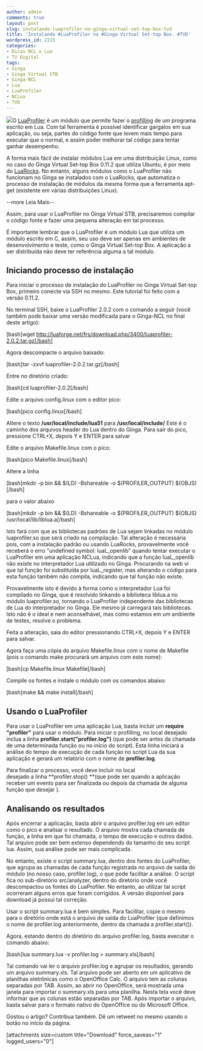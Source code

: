 ```yaml
---
author: admin
comments: true
layout: post
slug: instalando-luaprofiler-no-ginga-virtual-set-top-box-tvd
title: 'Instalando #LuaProfiler no #Ginga Virtual Set-top Box. #TVD'
wordpress_id: 2215
categories:
- Dicas NCL e Lua
- TV Digital
tags:
- Ginga
- Ginga Virtual STB
- Ginga-NCL
- Lua
- LuaProfiler
- NCLua
- TVD
---
```


[![](http://manoelcampos.com/wp-content/uploads/luaprofiler.png)](http://manoelcampos.com/wp-content/uploads/luaprofiler.png)O [LuaProfiler](http://luaprofiler.luaforge.net) é um módulo que permite fazer o [profilling](http://en.wikipedia.org/wiki/Profiling_(computer_programming)) de um programa escrito em Lua. Com tal ferramenta é possível identificar gargalos em sua aplicação, ou seja, partes do código fonte que levem mais tempo para executar que o normal, e assim poder melhorar tal código para tentar ganhar desempenho.

A forma mais fácil de instalar módulos Lua em uma distribuição Linux, como no caso do Ginga Virtual Set-top Box 0.11.2 que utiliza Ubuntu, é por meio do [LuaRocks](http://luarocks.org). No entanto, alguns módulos como o LuaProfiler não funcionam no Ginga se instalados com o LuaRocks, que automatiza o processo de instalação de módulos da mesma forma que a ferramenta apt-get (existente em várias distribuições Linux).




--more Leia Mais--




Assim, para usar o LuaProfiler no Ginga Virtual STB, precisaremos compilar o código fonte e fazer uma pequena alteração em tal processo.

É importante lembrar que o LuaProfiler é um módulo Lua que utiliza um módulo escrito em C, assim, seu uso deve ser apenas em ambientes de desenvolvimento e teste, como o Ginga Virtual Set-top Box. A aplicação a ser distribuída não deve ter referência alguma a tal módulo.


## Iniciando processo de instalação


Para iniciar o processo de instalação do LuaProfiler no Ginga Virtual Set-top Box, primeiro conecte via SSH no mesmo. Este tutorial foi feito com a versão 0.11.2.

No terminal SSH, baixe o LuaProfiler 2.0.2 com o comando a seguir (você também pode baixar uma versão modificada para o Ginga-NCL no final deste artigo):

[bash]wget http://luaforge.net/frs/download.php/3400/luaprofiler-2.0.2.tar.gz[/bash]

Agora descompacte o arquivo baixado:

[bash]tar -zxvf luaprofiler-2.0.2.tar.gz[/bash]

Entre no diretório criado:

[bash]cd luaprofiler-2.0.2[/bash]

Edite o arquivo config.linux com o editor pico:

[bash]pico config.linux[/bash]

Altere o texto **/usr/local/include/lua51** para **/usr/local/include/**
Este é o caminho dos arquivos header do Lua dentro do Ginga.
Para sair do pico, pressione CTRL+X, depois Y e ENTER para salvar

Edite o arquivo Makefile.linux com o pico:

[bash]pico Makefile.linux[/bash]

Altere a linha

[bash]mkdir -p bin && $(LD) -Bshareable -o $(PROFILER_OUTPUT) $(OBJS)[/bash]

para o valor abaixo

[bash]mkdir -p bin && $(LD) -Bshareable -o $(PROFILER_OUTPUT) $(OBJS) /usr/local/lib/liblua.a[/bash]

Isto fará com que as bibliotecas padrões de Lua sejam linkadas no módulo luaprofiler.so que será criado na compilação.
Tal alteração é necessária pois, com a instalação padrão ou usando LuaRocks, provavelmente você receberá o erro "undefined symbol: luaL_openlib" quando tentar executar o LuaProfiler em uma aplicação NCLua, indicando que a função luaL_openlib não existe no interpretador Lua utilizado no Ginga. Procurando na web vi que tal função foi substituída por luaL_register, mas alterando o código para esta função também não compila, indicando que tal função não existe.

Provavelmente isto é devido à forma como o interpretador Lua foi compilado no Ginga, que é resolvido linkando a biblioteca liblua.a no módulo luaprofiler.so, tornando o LuaProfiler independente das bibliotecas de Lua do interpretador no Ginga. Ele mesmo já carregará tais bibliotecas. Isto não é o ideal e nem aconselhável, mas como estamos em um ambiente de testes, resolve o problema.

Feita a alteração, saia do editor pressionando CTRL+X, depois Y e ENTER para salvar.

Agora faça uma cópia do arquivo Makefile.linux com o nome de Makefile (pois o comando make procurará um arquivo com este nome):

[bash]cp Makefile.linux Makefile[/bash]

Compile os fontes e instale o módulo com os comandos abaixo:

[bash]make && make install[/bash]


## Usando o LuaProfiler


Para usar o LuaProfiler em uma aplicação Lua, basta incluir um **require "profiler"** para usar o módulo. Para iniciar o profilling, no local desejado inclua a linha **profiler.start("profiler.log")** (que pode ser antes da chamada de uma determinada função ou no início do script). Esta linha iniciará a análise do tempo de execução de cada função no script Lua da sua aplicação e gerará um relatório com o nome de **profiler.log**.

Para finalizar o processo, você deve incluir no local desejado a linha **profiler.stop() **(que pode ser quando a aplicação receber um evento para ser finalizada ou depois da chamada de alguma função que desejar ).


## Analisando os resultados


Após encerrar a aplicação, basta abrir o arquivo profiler.log em um editor como o pico e analisar o resultado. O arquivo mostra cada chamada de função, a linha em que foi chamada, o tempo de execução e outros dados. Tal arquivo pode ser bem extenso dependendo do tamanho do seu script lua. Assim, sua análise pode ser mais complicada.

No entanto, existe o script summary.lua, dentro dos fontes do LuaProfiler, que agrupa as chamadas de cada função registrada no arquivo de saída do módulo (no nosso caso, profiler.log), o que pode facilitar a análise. O script fica no sub-diretório src/analyzer, dentro do diretório onde você descompactou os fontes do LuaProfiler. No entanto, ao utilizar tal script ocorreram alguns erros que foram corrigidos. A versão disponível para download já possui tal correção.

Usar o script summary.lua é bem simples. Para facilitar, copie o mesmo para o diretório onde está o arquivo de saída do LuaProfiler (que definimos o nome de profiler.log anteriormente, dentro da chamada a profiler.start()).

Agora, estando dentro do diretório do arquivo profiler.log, basta executar o comando abaixo:

[bash]lua summary.lua -v profiler.log > summary.xls[/bash]

Tal comando vai ler o arquivo profiler.log e agrupar os resultados, gerando um arquivo summary.xls. Tal arquivo pode ser aberto em um aplicativo de planilhas eletrônicas como o OpenOffice Calc. O arquivo tem as colunas separadas por TAB. Assim, ao abrir no OpenOffice, será mostrada uma janela para importar o summary.xls para uma planilha. Nesta tela você deve informar que as colunas estão separadas por TAB. Após importar o arquivo, basta salvar para o formato nativo do OpenOffice ou do Microsoft Office.

Gostou o artigo? Contribua também. Dê um retweet no mesmo usando o botão no início da página.

[attachments size=custom title="Download" force_saveas="1" logged_users="0"]
